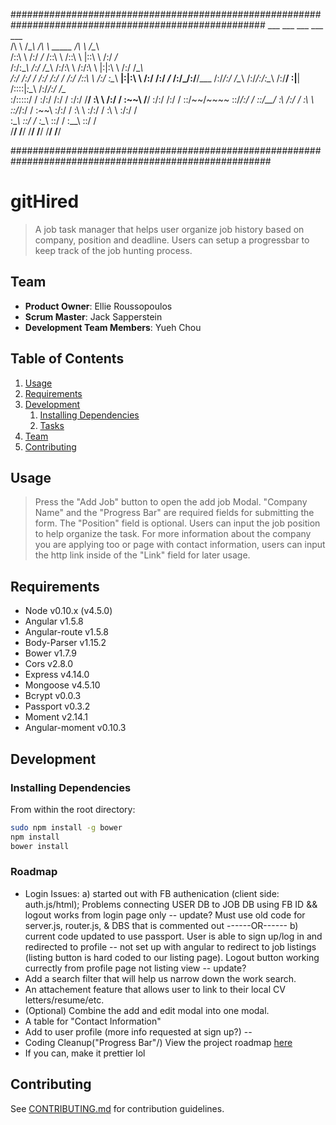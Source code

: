  ######################################################################################################
      ___           ___           ___                                  ___           ___     
     /\  \         /\__\         /\  \         _____                  /\  \         /\__\    
    /::\  \       /:/ _/_       /::\  \       /::\  \                |::\  \       /:/ _/_   
   /:/\:\__\     /:/ /\__\     /:/\:\  \     /:/\:\  \               |:|:\  \     /:/ /\__\  
  /:/ /:/  /    /:/ /:/ _/_   /:/ /::\  \   /:/  \:\__\            __|:|\:\  \   /:/ /:/ _/_
 /:/_/:/__/___ /:/_/:/ /\__\ /:/_/:/\:\__\ /:/__/ \:|__|          /::::|_\:\__\ /:/_/:/ /\__\
 \:\/:::::/  / \:\/:/ /:/  / \:\/:/  \/__/ \:\  \ /:/  /          \:\~~\  \/__/ \:\/:/ /:/  /
  \::/~~/~~~~   \::/_/:/  /   \::/__/       \:\  /:/  /            \:\  \        \::/_/:/  /
   \:\~~\        \:\/:/  /     \:\  \        \:\/:/  /              \:\  \        \:\/:/  /  
    \:\__\        \::/  /       \:\__\        \::/  /                \:\__\        \::/  /   
     \/__/         \/__/         \/__/         \/__/                  \/__/         \/__/    

#######################################################################################################

# gitHired

> A job task manager that helps user organize job history based on company, position and deadline. Users can setup a progressbar to keep track of the
job hunting process.

## Team

  - __Product Owner__: Ellie Roussopoulos
  - __Scrum Master__: Jack Sapperstein
  - __Development Team Members__: Yueh Chou

## Table of Contents

1. [Usage](#Usage)
1. [Requirements](#requirements)
1. [Development](#development)
    1. [Installing Dependencies](#installing-dependencies)
    1. [Tasks](#tasks)
1. [Team](#team)
1. [Contributing](#contributing)

## Usage

> Press the "Add Job" button to open the add job Modal. "Company Name" and the "Progress Bar" are required fields for submitting the form. The "Position" field is optional. Users can input the job position to help organize the task. For more information about the company you are applying too or page with contact information, users can input the http link inside of the "Link" field for later usage.

## Requirements

- Node v0.10.x (v4.5.0)
- Angular v1.5.8
- Angular-route v1.5.8
- Body-Parser v1.15.2
- Bower v1.7.9
- Cors v2.8.0
- Express v4.14.0
- Mongoose v4.5.10
- Bcrypt v0.0.3
- Passport v0.3.2
- Moment v2.14.1
- Angular-moment v0.10.3

## Development

### Installing Dependencies

From within the root directory:

```sh
sudo npm install -g bower
npm install
bower install
```

### Roadmap

- Login Issues:
    a) started out with FB authenication (client side: auth.js/html); Problems connecting USER DB to JOB DB using FB ID && logout works from login page only -- update? Must use old code for server.js, router.js, & DBS that is commented out
                                          ------OR------
    b) current code updated to use passport. User is able to sign up/log in and redirected to profile -- not set up with angular to redirect to job listings (listing button is hard coded to our listing page). Logout button working currectly from profile page not listing view -- update? 
- Add a search filter that will help us narrow down the work search.
- An attachement feature that allows user to link to their local CV letters/resume/etc.
- (Optional) Combine the add and edit modal into one modal.
- A table for "Contact Information"
- Add to user profile (more info requested at sign up?) -- 
- Coding Cleanup("Progress Bar"/)
View the project roadmap [here](LINK_TO_PROJECT_ISSUES)
- If you can, make it prettier lol


## Contributing

See [CONTRIBUTING.md](CONTRIBUTING.md) for contribution guidelines.
